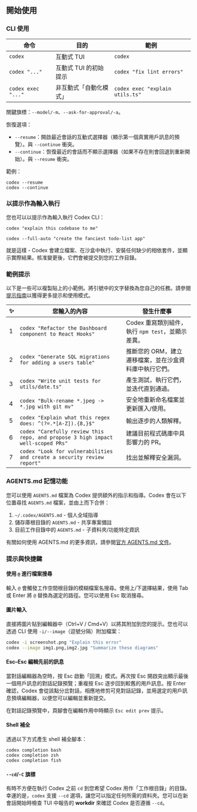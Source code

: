 ## 開始使用

### CLI 使用

| 命令               | 目的                                | 範例                               |
| ------------------ | ---------------------------------- | ---------------------------------- |
| `codex`            | 互動式 TUI                         | `codex`                            |
| `codex "..."`      | 互動式 TUI 的初始提示              | `codex "fix lint errors"`          |
| `codex exec "..."` | 非互動式「自動化模式」              | `codex exec "explain utils.ts"`    |

關鍵旗標：`--model/-m`、`--ask-for-approval/-a`。

恢復選項：

- `--resume`：開啟最近會話的互動式選擇器（顯示第一個真實用戶訊息的預覽）。與 `--continue` 衝突。
- `--continue`：恢復最近的會話而不顯示選擇器（如果不存在則會回退到重新開始）。與 `--resume` 衝突。

範例：

```shell
codex --resume
codex --continue
```

### 以提示作為輸入執行

您也可以以提示作為輸入執行 Codex CLI：

```shell
codex "explain this codebase to me"
```

```shell
codex --full-auto "create the fanciest todo-list app"
```

就是這樣 - Codex 會建立檔案、在沙盒中執行、安裝任何缺少的相依套件，並顯示實際結果。核准變更後，它們會被提交到您的工作目錄。

### 範例提示

以下是一些可以複製貼上的小範例。將引號中的文字替換為您自己的任務。請參閱[提示指南](https://github.com/openai/codex/blob/main/codex-cli/examples/prompting_guide.md)以獲得更多提示和使用模式。

| ✨  | 您輸入的內容                                                                     | 發生什麼事                                                                      |
| --- | ------------------------------------------------------------------------------- | ------------------------------------------------------------------------------ |
| 1   | `codex "Refactor the Dashboard component to React Hooks"`                       | Codex 重寫類別組件，執行 `npm test`，並顯示差異。                              |
| 2   | `codex "Generate SQL migrations for adding a users table"`                      | 推斷您的 ORM，建立遷移檔案，並在沙盒資料庫中執行它們。                         |
| 3   | `codex "Write unit tests for utils/date.ts"`                                    | 產生測試，執行它們，並迭代直到通過。                                           |
| 4   | `codex "Bulk-rename *.jpeg -> *.jpg with git mv"`                               | 安全地重新命名檔案並更新匯入/使用。                                            |
| 5   | `codex "Explain what this regex does: ^(?=.*[A-Z]).{8,}$"`                      | 輸出逐步的人類解釋。                                                          |
| 6   | `codex "Carefully review this repo, and propose 3 high impact well-scoped PRs"` | 建議目前程式碼庫中具影響力的 PR。                                             |
| 7   | `codex "Look for vulnerabilities and create a security review report"`          | 找出並解釋安全漏洞。                                                          |

### AGENTS.md 記憶功能

您可以使用 `AGENTS.md` 檔案為 Codex 提供額外的指示和指導。Codex 會在以下位置尋找 `AGENTS.md` 檔案，並由上而下合併：

1. `~/.codex/AGENTS.md` - 個人全域指導
2. 儲存庫根目錄的 `AGENTS.md` - 共享專案備註
3. 目前工作目錄中的 `AGENTS.md` - 子資料夾/功能特定資訊

有關如何使用 AGENTS.md 的更多資訊，請參閱[官方 AGENTS.md 文件](https://agents.md/)。

### 提示與快捷鍵

#### 使用 `@` 進行檔案搜尋

輸入 `@` 會觸發工作空間根目錄的模糊檔案名搜尋。使用上/下選擇結果，使用 Tab 或 Enter 將 `@` 替換為選定的路徑。您可以使用 Esc 取消搜尋。

#### 圖片輸入

直接將圖片貼到編輯器中（Ctrl+V / Cmd+V）以將其附加到您的提示。您也可以透過 CLI 使用 `-i/--image`（逗號分隔）附加檔案：

```bash
codex -i screenshot.png "Explain this error"
codex --image img1.png,img2.jpg "Summarize these diagrams"
```

#### Esc–Esc 編輯先前的訊息

當對話編輯器為空時，按 Esc 啟動「回溯」模式。再次按 Esc 開啟突出顯示最後一個用戶訊息的對話記錄預覽；重複按 Esc 逐步回到較舊的用戶訊息。按 Enter 確認，Codex 會從該點分岔對話，相應地修剪可見對話記錄，並用選定的用戶訊息預填編輯器，以便您可以編輯並重新提交。

在對話記錄預覽中，頁腳會在編輯作用中時顯示 `Esc edit prev` 提示。

#### Shell 補全

透過以下方式產生 shell 補全腳本：

```shell
codex completion bash
codex completion zsh
codex completion fish
```

#### `--cd`/`-C` 旗標

有時不方便在執行 Codex 之前 `cd` 到您希望 Codex 用作「工作根目錄」的目錄。幸運的是，`codex` 支援 `--cd` 選項，讓您可以指定任何所需的資料夾。您可以在新會話開始時檢查 TUI 中報告的 **workdir** 來確認 Codex 是否遵循 `--cd`。